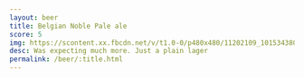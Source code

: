 ```yaml
---
layout: beer
title: Belgian Noble Pale ale
score: 5
img: https://scontent.xx.fbcdn.net/v/t1.0-0/p480x480/11202109_10153438034543745_2281064819509080771_n.jpg?oh=7015d5e3202da4da8d065e4c551ebaf7&oe=5880D89E
desc: Was expecting much more. Just a plain lager
permalink: /beer/:title.html
---
```

